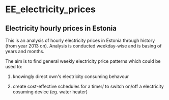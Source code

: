 # EE_electricity_prices

## Electricity hourly prices in Estonia

This is an analysis of hourly electricity prices in Estonia through history (from year 2013 on). 
Analysis is conducted weekday-wise and is basing of years and months.

The aim is to find general weekly electricity price patterns which could be used to:

1) knowingly direct own's electricity consuming behavour

2) create cost-effective schedules for a timer/ to switch on/off a electricity cosuming device (eg. water heater)
